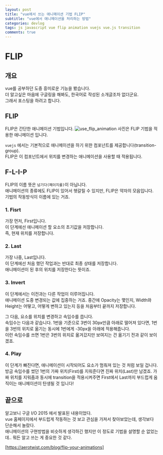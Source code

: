 ```yaml
---
layout: post
title: "vue에서 쓰는 애니메이션 기법 FLIP"
subtitle: "vue에서 애니메이션을 처리하는 방법"
categories: devlog
tags: js javascript vue flip animation vuejs vue.js transition
comments: true
---
```



# FLIP

## 개요

vue를 공부하던 도중 흥미로운 기능을 봤습니다.  
더 알고싶은 마음에 구글링을 해봐도, 한국어로 작성된 소개글조차 없더군요.  
그래서 포스팅을 하려고 합니다.

## FLIP

FLIP은 간단한 애니메이션 기법입니다.
![use_flip_animation](https://jong-hui.github.io/assets/img/posts/flip/FLIP_VUE.gif)
사진은 FLIP 기법을 적용한 애니메이션 입니다.

`vuejs` 에서는 기본적으로 애니메이션을 하기 위한 컴포넌트를 제공합니다(transition-group).  
FLIP은 이 컴포넌트에서 위치를 변경하는 애니메이션을 사용할 때 적용됩니다.

## F-L-I-P

FLIP의 이름 뜻은 `넘기다(페이지를)`이 아닙니다.  
애니메이션의 종류에도 FLIP이 있어서 헷갈릴 수 있지만, FLIP은 약자의 모음입니다. 기법의 작동방식이 이름에 있는 거죠.

### 1. Fisrt
가장 먼저, First입니다.  
이 단계에선 애니메이션 할 요소의 초기값을 저장합니다.  
즉, 현재 위치를 저장합니다.

### 2. Last
가장 나중, Last입니다.  
이 단계에선 처음 했던 작업과는 반대로 최종 상태를 저장합니다.  
애니메이션이 된 후의 위치를 저장한다는 뜻이죠.

### 3. Invert
이 단계에서는 이전과는 다른 작업이 이루어집니다.  
애니메이션 도중 변경되는 값에 집중하는 거죠. 중간에 Opacity는 몇인지, Width와 Height는 어떻고, 어떻게 변하고 있는지 등을 처음부터 끝까지 저장합니다.  

그 다음, 요소를 위치를 변경하고 속임수를 씁니다.  
속임수는 다음과 같습니다. 1번을 기준으로 3번이 30px만큼 아래로 떨어져 있다면, 1번을 3번의 위치로 옮기는 동시에 1번에게 -30px을 아래에 적용해줍니다.  
이런 속임수를 쓰면 1번은 3번의 위치로 옮겨갔지만 보여지는 건 옮기기 전과 같이 보이겠죠.


### 4. Play

이 단계가 빠진다면, 애니메이션이 시작되어도 요소가 멈춰져 있는 것 처럼 보일 겁니다.  
방금 속임수를 썼던 1번의 가짜 위치(First)를 지워준다면 진짜 위치(Last)만 남겠죠. 가짜 위치를 지워줌과 동시에 transition을 적용시켜주면 First에서 Last까지 부드럽게 움직이는 애니메이션이 탄생될 것 입니다!


## 끝으로

알고보니 구글 I/O 2015 에서 발표된 내용이었다.  
vue 홈페이지에서 부드럽게 작동하는 것 보고 관심을 가져서 찾아보았는데, 생각보다 단순해서 놀랐다.  
애니메이션의 구현방법을 비슷하게 생각하긴 했지만 이 정도로 기법을 설명할 순 없었는데..
뭐든 알고 쓰는 게 중요한 것 같다.

[https://aerotwist.com/blog/flip-your-animations]
